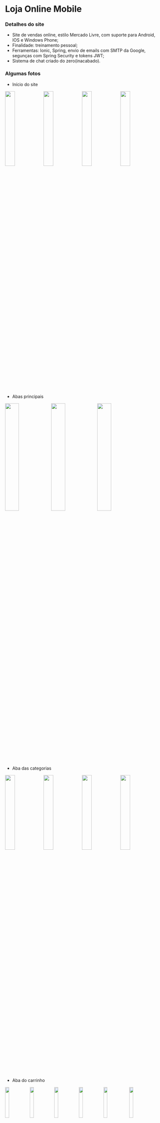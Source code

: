 ﻿# Loja Online Mobile

### Detalhes do site
* Site de vendas online, estilo Mercado Livre, com suporte para Android, IOS e Windows Phone;
* Finalidade: treinamento pessoal;
* Ferramentas: Ionic, Spring, envio de emails com SMTP da Google, segunças com Spring Security e tokens JWT;
* Sistema de chat criado do zero(inacabado).

### Algumas fotos

* Início do site

<img src="https://user-images.githubusercontent.com/20648428/51728935-ca004a80-2050-11e9-9406-e77b70bc4f92.jpeg" width="25%"><img src="https://user-images.githubusercontent.com/20648428/51728944-ca98e100-2050-11e9-9d93-b7f030a6a158.jpeg" width="25%"><img src="https://user-images.githubusercontent.com/20648428/51728945-ca98e100-2050-11e9-9b5d-3d9bef04a2c2.jpeg" width="25%"><img src="https://user-images.githubusercontent.com/20648428/51728945-ca98e100-2050-11e9-9b5d-3d9bef04a2c2.jpeg" width="25%">

* Abas principais

<img src="https://user-images.githubusercontent.com/20648428/51728947-ca98e100-2050-11e9-8921-685b30392803.jpeg" width="30%"><img src="https://user-images.githubusercontent.com/20648428/51728951-cb317780-2050-11e9-897b-0c336a305b9d.jpeg" width="30%"><img src="https://user-images.githubusercontent.com/20648428/51728931-c967b400-2050-11e9-867a-fac25f63cdad.jpeg" width="30%">

* Aba das categorias

<img src="https://user-images.githubusercontent.com/20648428/51728947-ca98e100-2050-11e9-8921-685b30392803.jpeg" width="25%"><img src="https://user-images.githubusercontent.com/20648428/51728948-ca98e100-2050-11e9-83a7-138baacd7acd.jpeg" width="25%"><img src="https://user-images.githubusercontent.com/20648428/51728949-cb317780-2050-11e9-855c-037c787cd9f2.jpeg" width="25%"><img src="https://user-images.githubusercontent.com/20648428/51728950-cb317780-2050-11e9-96f9-d576133533c6.jpeg" width="25%">

* Aba do carrinho

<img src="https://user-images.githubusercontent.com/20648428/51728931-c967b400-2050-11e9-867a-fac25f63cdad.jpeg" width="16%"><img src="https://user-images.githubusercontent.com/20648428/51728932-c967b400-2050-11e9-8e00-83f32e5212c3.jpeg" width="16%"><img src="https://user-images.githubusercontent.com/20648428/51728933-c967b400-2050-11e9-820e-8c67054e0a2b.jpeg" width="16%"><img src="https://user-images.githubusercontent.com/20648428/51728939-ca004a80-2050-11e9-8687-87446e35bd21.jpeg" width="16%"><img src="https://user-images.githubusercontent.com/20648428/51728943-ca98e100-2050-11e9-88b4-d8205b60abb6.jpeg" width="16%">
<img src="https://user-images.githubusercontent.com/20648428/51728936-ca004a80-2050-11e9-9b4e-8637d65885ad.jpeg" width="16%">

* Aba do perfil

<img src="https://user-images.githubusercontent.com/20648428/51728931-c967b400-2050-11e9-867a-fac25f63cdad.jpeg" width="30%"><img src="https://user-images.githubusercontent.com/20648428/51728937-ca004a80-2050-11e9-91c1-01fc391e98f9.jpeg" width="30%"><img src="https://user-images.githubusercontent.com/20648428/51728938-ca004a80-2050-11e9-9cf9-1bfb6d6fa848.jpeg" width="30%">

* Serviço de email

<img src="https://user-images.githubusercontent.com/20648428/51728940-ca004a80-2050-11e9-89b8-7258f357b9d8.jpeg" width="50%"><img src="https://user-images.githubusercontent.com/20648428/51728941-ca98e100-2050-11e9-97a7-1b2dc465d1fa.jpeg" width="50%">